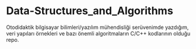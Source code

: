 # Data-Structures_and_Algorithms

Otodidaktik bilgisayar bilimleri/yazılım mühendisliği serüvenimde yazdığım, veri yapıları örnekleri ve bazı önemli algoritmaların C/C++ kodlarının olduğu repo.
